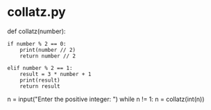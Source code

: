 # collatz.py
def collatz(number):

    if number % 2 == 0:
        print(number // 2)
        return number // 2

    elif number % 2 == 1:
        result = 3 * number + 1
        print(result)
        return result

n = input("Enter the positive integer: ")
while n != 1:
    n = collatz(int(n))
